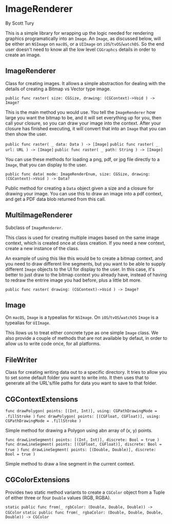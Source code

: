 # ImageRenderer
By Scott Tury

This is a simple library for wrapping up the logic needed for rendering graphics programatically into an `Image`.  An `Image`, as discussed below, will be either an `NSImage` on `macOS`, or a `UIImage` on `iOS`/`tvOS`/`watchOS`.  So the end user doesn't need to know all the low level `CGGraphcs` details in order to create an image. 

## ImageRenderer

Class for creating images.  It allows a simple abstraction for dealing with the details of creating a Bitmap vs Vector type image.

`public func raster( size: CGSize, drawing: (CGContext)->Void ) -> Image?`

This is the main method you would use.  You tell the `ImageRenderer` how large you want the bitmap to be, and it will set everything up for you, then call your closure, so you can draw your image into the context.  After your closure has finished executing, it will convert that into an `Image` that you can then show the user.

`public func raster( _ data: Data ) -> [Image]`
`public func raster( _ url: URL ) -> [Image]`
`public func raster( _ path: String ) -> [Image]`

You can use these methods for loading a png, pdf, or jpg file directly to a `Image`, that you can display to the user.

`public func data( mode: ImageRenderEnum, size: CGSize, drawing: (CGContext)->Void ) -> Data?`

Public method for creating a `Data` object given a size and a closure for drawing your image.  You can use this to draw an image into a pdf context, and get a PDF data blob returned from this call.

## MultiImageRenderer
Subclass of `ImageRenderer`.

This class is used for creating multiple images based on the same image context, which is created once at class creation.  If you need a new context, create a new instance of the class.

An example of using this like this would be to create a bitmap context, and you need to draw different line segments, but you want to be able to supply different `Image` objects to the UI for display to the user.  In this case, it's better to just draw to the bitmap context you already have, instead of having to redraw the entrire image you had before, plus a little bit more.

`public func raster( drawing: (CGContext)->Void ) -> Image?`

## Image

On `macOS`, `Image` is a typealias for `NSImage`.
On `iOS`/`tvOS`/`watchOS` `Image` is a typealias for `UIImage`.

This llows us to treat either concrete type as one simple `Image` class.  We also provide a couple of methods that are not available by defaut, in order to allow us to write code once, for all platforms.

## FileWriter

Class for creating writing data out to a specific directory. It tries to allow you to set some default folder you want to write into.  It then uses that to generate all the URL's/file paths for data you want to save to that folder.




## CGContextExtensions

`func drawPolygon( points: [(Int, Int)], using: CGPathDrawingMode = .fillStroke )`
`func drawPolygon( points: [(CGFloat, CGFloat)], using: CGPathDrawingMode = .fillStroke )`

Simple method for drawing a Polygon using abn array of (x, y) points.

`func drawLineSegment( points: [(Int, Int)], discrete: Bool = true )` 
`func drawLineSegment( points: [(CGFloat, CGFloat)], discrete: Bool = true )`
`func drawLineSegment( points: [(Double, Double)], discrete: Bool = true )`

 Simple method to draw a line segment in the current context.
 
## CGColorExtensions

Provides two static method variants to create a `CGColor` object from a Tuple of either three or four `Double` values (RGB, RGBA).  

`static public func from(_ rgbColor: (Double, Double, Double)) -> CGColor`
`static public func from(_ rgbaColor: (Double, Double, Double, Double)) -> CGColor`

